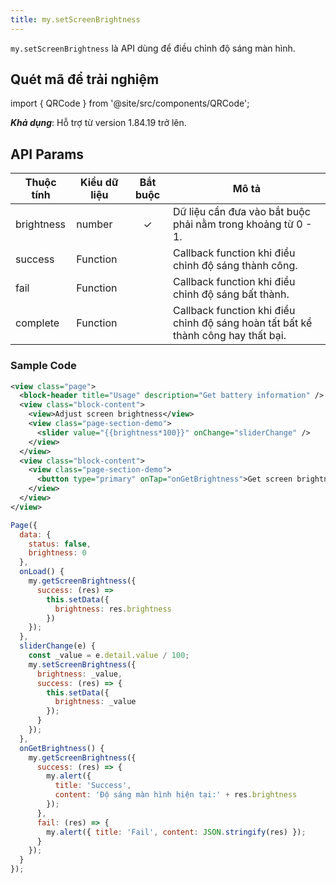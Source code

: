 ```yaml
---
title: my.setScreenBrightness
---
```


`my.setScreenBrightness` là API dùng để điều chỉnh độ sáng màn hình.

## Quét mã để trải nghiệm

import { QRCode } from '@site/src/components/QRCode';

<QRCode page="pages/api/check-notification/index" />

**_Khả dụng_**: Hỗ trợ từ version 1.84.19 trở lên.

## API Params

| Thuộc tính | Kiểu dữ liệu | Bắt buộc | Mô tả                                                                             |
| ---------- | ------------ | :------: | --------------------------------------------------------------------------------- |
| brightness | number       |    ✓     | Dữ liệu cần đưa vào bắt buộc phải nằm trong khoảng từ 0 - 1.                      |
| success    | Function     |          | Callback function khi điều chỉnh độ sáng thành công.                              |
| fail       | Function     |          | Callback function khi điều chỉnh độ sáng bất thành.                               |
| complete   | Function     |          | Callback function khi điều chỉnh độ sáng hoàn tất bất kể thành công hay thất bại. |

### Sample Code

```xml
<view class="page">
  <block-header title="Usage" description="Get battery information" />
  <view class="block-content">
    <view>Adjust screen brightness</view>
    <view class="page-section-demo">
      <slider value="{{brightness*100}}" onChange="sliderChange" />
    </view>
  </view>
  <view class="block-content">
    <view class="page-section-demo">
      <button type="primary" onTap="onGetBrightness">Get screen brightness</button>
    </view>
  </view>
</view>
```

```js
Page({
  data: {
    status: false,
    brightness: 0
  },
  onLoad() {
    my.getScreenBrightness({
      success: (res) =>
        this.setData({
          brightness: res.brightness
        })
    });
  },
  sliderChange(e) {
    const _value = e.detail.value / 100;
    my.setScreenBrightness({
      brightness: _value,
      success: (res) => {
        this.setData({
          brightness: _value
        });
      }
    });
  },
  onGetBrightness() {
    my.getScreenBrightness({
      success: (res) => {
        my.alert({
          title: 'Success',
          content: 'Độ sáng màn hình hiện tại:' + res.brightness
        });
      },
      fail: (res) => {
        my.alert({ title: 'Fail', content: JSON.stringify(res) });
      }
    });
  }
});
```
